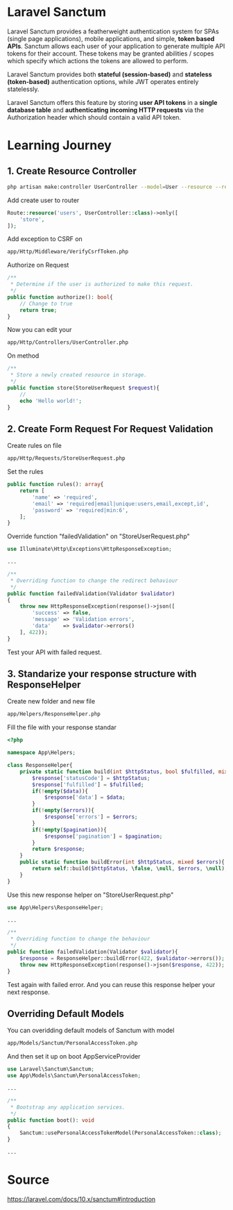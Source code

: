 # Laravel Sanctum
Laravel Sanctum provides a featherweight authentication system for SPAs (single page applications), mobile applications, and simple, **token based APIs**. Sanctum allows each user of your application to generate multiple API tokens for their account. These tokens may be granted abilities / scopes which specify which actions the tokens are allowed to perform.

Laravel Sanctum provides both **stateful (session-based)** and **stateless (token-based)** authentication options, while JWT operates entirely statelessly.

Laravel Sanctum offers this feature by storing **user API tokens** in a **single database table** and **authenticating incoming HTTP requests** via the Authorization header which should contain a valid API token.

# Learning Journey
## 1. Create Resource Controller
```bash
php artisan make:controller UserController --model=User --resource --requests --api
```
Add create user to router
```php
Route::resource('users', UserController::class)->only([
    'store',
]);
```
Add exception to CSRF on
```bash
app/Http/Middleware/VerifyCsrfToken.php
```
Authorize on Request
```php
/**
 * Determine if the user is authorized to make this request.
 */
public function authorize(): bool{
	// Change to true
	return true;
}
```
Now you can edit your 
```bash
app/Http/Controllers/UserController.php
```
On method
```php
/**
 * Store a newly created resource in storage.
 */
public function store(StoreUserRequest $request){
	//
	echo 'Hello world!';
}
```
## 2. Create Form Request For Request Validation
Create rules on file
```bash
app/Http/Requests/StoreUserRequest.php
```
Set the rules
```php
public function rules(): array{
	return [
		'name' => 'required',
		'email' => 'required|email|unique:users,email,except,id',
		'password' => 'required|min:6',
	];
}
```
Override function "failedValidation" on "StoreUserRequest.php"
```php
use Illuminate\Http\Exceptions\HttpResponseException;

...

/**
 * Overriding function to change the redirect behaviour
 */
public function failedValidation(Validator $validator)
{
	throw new HttpResponseException(response()->json([
		'success' => false,
		'message' => 'Validation errors',
		'data'    => $validator->errors()
	], 422));
}
```
Test your API with failed request.
## 3. Standarize your response structure with ResponseHelper
Create new folder and new file
```bash
app/Helpers/ResponseHelper.php
```
Fill the file with your response standar
```php
<?php

namespace App\Helpers;

class ResponseHelper{
	private static function build(int $httpStatus, bool $fulfilled, mixed $data, mixed $errors, mixed $pagination){
		$response['statusCode'] = $httpStatus;
		$response['fulfilled'] = $fulfilled;
		if(!empty($data)){
			$response['data'] = $data;
		}
		if(!empty($errors)){
			$response['errors'] = $errors;
		}
		if(!empty($pagination)){
			$response['pagination'] = $pagination;
		}
		return $response;
	}
	public static function buildError(int $httpStatus, mixed $errors){
		return self::build($httpStatus, \false, \null, $errors, \null);
	}
}
```
Use this new response helper on "StoreUserRequest.php"
```php
use App\Helpers\ResponseHelper;

...

/**
 * Overriding function to change the behaviour
 */
public function failedValidation(Validator $validator){
	$response = ResponseHelper::buildError(422, $validator->errors());
	throw new HttpResponseException(response()->json($response, 422));
}
```
Test again with failed error. And you can reuse this response helper your next response.

## Overriding Default Models
You can overidding default models of Sanctum with model 
```bash
app/Models/Sanctum/PersonalAccessToken.php
```
And then set it up on boot AppServiceProvider
```php
use Laravel\Sanctum\Sanctum;
use App\Models\Sanctum\PersonalAccessToken;

...

/**
 * Bootstrap any application services.
 */
public function boot(): void
{
	Sanctum::usePersonalAccessTokenModel(PersonalAccessToken::class);
}

...

```

# Source
https://laravel.com/docs/10.x/sanctum#introduction